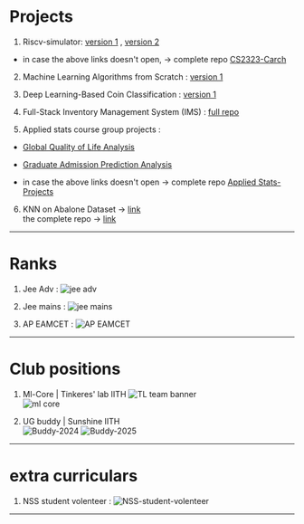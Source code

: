 # Projects 

1. Riscv-simulator:  [version 1](https://github.com/saikaushhikp/CS2323-Carch/tree/main/Lab4)  , [version 2](https://github.com/saikaushhikp/CS2323-Carch/tree/main/Lab7)  

- in case the above links doesn't open, -> complete repo [CS2323-Carch](https://github.com/saikaushhikp/CS2323-Carch)  

2. Machine Learning Algorithms from Scratch :  [version 1](https://github.com/saikaushhikp/Supervised-Learning-Scratch)

3. Deep Learning-Based Coin Classification : [version 1](https://github.com/saikaushhikp/CNN-based-Coin-Image-Classifier)

4. Full-Stack Inventory Management System (IMS) :  [full repo](https://github.com/NagaRohithKumarJakkala/IMS)

5. Applied stats course group projects :  

- [Global Quality of Life Analysis](https://github.com/saikaushhikp/Applied-Stats-projects/tree/main/project1)  
- [Graduate Admission Prediction Analysis](https://github.com/saikaushhikp/Applied-Stats-projects/tree/main/project2)  

- in case the above links doesn't open -> complete repo [Applied Stats-Projects](https://github.com/saikaushhikp/Applied-Stats-projects)  

6. KNN on Abalone Dataset -> [link](https://github.com/saikaushhikp/AI1104-Programming-for-AI/blob/main/AI1104%20Project%20Q3.py)  
the complete repo -> [link](https://github.com/saikaushhikp/AI1104-Programming-for-AI)

---


# Ranks
1. Jee Adv  : 
![jee adv](Ranks/jee-adv-2023.jpeg)

2. Jee mains : 
![jee mains](Ranks/jee-mains-2023.jpeg)

3. AP EAMCET :
![AP EAMCET](Ranks/eamcet-2023.jpg)

---


# Club positions

1. Ml-Core | Tinkeres' lab IITH
![TL team banner](PORs/TL_team_banner.png)  
![ml core](PORs/Ml-core-psk.png)

2. UG buddy | Sunshine IITH  
![Buddy-2024](PORs/Buddy-2024.jpg)
![Buddy-2025](PORs/Buddy-2025.jpg)

---

# extra curriculars 
1. NSS student volenteer :
![NSS-student-volenteer](NSS-student-volenteer.png)

---
